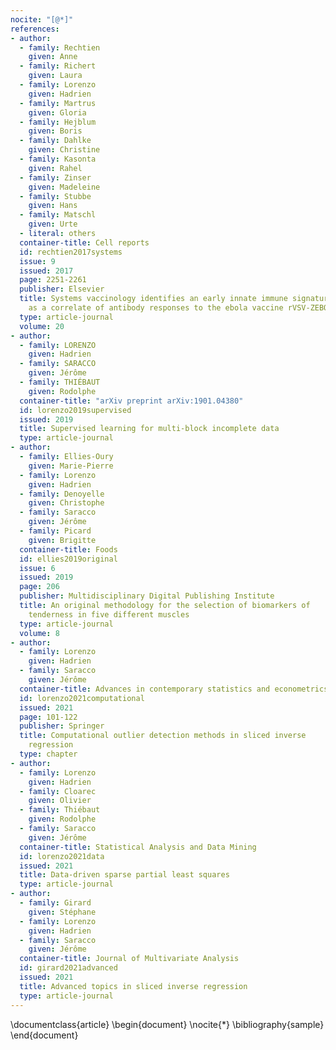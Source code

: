 ```yaml
---
nocite: "[@*]"
references:
- author:
  - family: Rechtien
    given: Anne
  - family: Richert
    given: Laura
  - family: Lorenzo
    given: Hadrien
  - family: Martrus
    given: Gloria
  - family: Hejblum
    given: Boris
  - family: Dahlke
    given: Christine
  - family: Kasonta
    given: Rahel
  - family: Zinser
    given: Madeleine
  - family: Stubbe
    given: Hans
  - family: Matschl
    given: Urte
  - literal: others
  container-title: Cell reports
  id: rechtien2017systems
  issue: 9
  issued: 2017
  page: 2251-2261
  publisher: Elsevier
  title: Systems vaccinology identifies an early innate immune signature
    as a correlate of antibody responses to the ebola vaccine rVSV-ZEBOV
  type: article-journal
  volume: 20
- author:
  - family: LORENZO
    given: Hadrien
  - family: SARACCO
    given: Jérôme
  - family: THIÉBAUT
    given: Rodolphe
  container-title: "arXiv preprint arXiv:1901.04380"
  id: lorenzo2019supervised
  issued: 2019
  title: Supervised learning for multi-block incomplete data
  type: article-journal
- author:
  - family: Ellies-Oury
    given: Marie-Pierre
  - family: Lorenzo
    given: Hadrien
  - family: Denoyelle
    given: Christophe
  - family: Saracco
    given: Jérôme
  - family: Picard
    given: Brigitte
  container-title: Foods
  id: ellies2019original
  issue: 6
  issued: 2019
  page: 206
  publisher: Multidisciplinary Digital Publishing Institute
  title: An original methodology for the selection of biomarkers of
    tenderness in five different muscles
  type: article-journal
  volume: 8
- author:
  - family: Lorenzo
    given: Hadrien
  - family: Saracco
    given: Jérôme
  container-title: Advances in contemporary statistics and econometrics
  id: lorenzo2021computational
  issued: 2021
  page: 101-122
  publisher: Springer
  title: Computational outlier detection methods in sliced inverse
    regression
  type: chapter
- author:
  - family: Lorenzo
    given: Hadrien
  - family: Cloarec
    given: Olivier
  - family: Thiébaut
    given: Rodolphe
  - family: Saracco
    given: Jérôme
  container-title: Statistical Analysis and Data Mining
  id: lorenzo2021data
  issued: 2021
  title: Data-driven sparse partial least squares
  type: article-journal
- author:
  - family: Girard
    given: Stéphane
  - family: Lorenzo
    given: Hadrien
  - family: Saracco
    given: Jérôme
  container-title: Journal of Multivariate Analysis
  id: girard2021advanced
  issued: 2021
  title: Advanced topics in sliced inverse regression
  type: article-journal
---
```


\documentclass{article}
\begin{document}
\nocite{*}
\bibliography{sample}
\end{document}